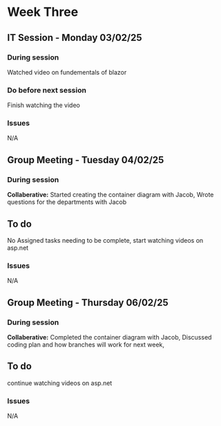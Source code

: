 # Week Three

## IT Session - Monday 03/02/25

### During session
Watched video on fundementals of blazor

### Do before next session
Finish watching the video

### Issues
N/A

## Group Meeting - Tuesday 04/02/25

### During session
**Collaberative:**
Started creating the container diagram with Jacob,
Wrote questions for the departments with Jacob

## To do
No Assigned tasks needing to be complete, start watching videos on asp.net

### Issues
N/A

## Group Meeting - Thursday 06/02/25

### During session

**Collaberative:**
Completed the container diagram with Jacob,
Discussed coding plan and how branches will work for next week,


## To do
continue watching videos on asp.net

### Issues
N/A
